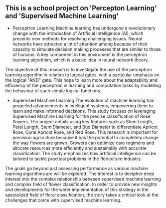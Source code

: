 ## This is a school project on  'Percepton Learning' and 'Supervised Machine Learning'

- Perceptron Learning
Machine learning has undergone a revolutionary change with the introduction of Artificial Intelligence (AI), which presents new methods for resolving challenging issues. Neural networks have attracted a lot of attention among because of their capacity to simulate decision making processes that are similar to those of humans. A key component in this enviroment is the perceptron learning algorithim, which is a basic idea in neural network theory.

The objective of this reseach is to investigate the use of the perceptron learning algorithm in relation to logical gates, with a particular emphasis on the logical "AND" gate. This hope to learn more about the adaptability and efficiency of the perceptron in learning and computation tasks by modelling the behaviour of such simple logical functions.

- Supervised Machine Learning
The evolution of machine learning has propelled advancements in intelligent systems, empowering them to learn and make informed decisions. This study focuses on leveraging Supervised Machine Learning for the precise classification of Rose flowers. The project entails using key features such as Stem Length, Petal Length, Stem Diameter, and Bud Diameter to differentiate Apricot Rose, Coral Apricot Rose, and Red Rose.
This research is important for precision agriculture because it has the potential to completely change the way flowers are grown. Growers can optimize care regimens and allocate resources more efficiently and sustainably with accurate classification. The study emphasizes how artificial intelligence can be tailored to tackle practical problems in the floriculture industry.

The goals go beyond just assessing performance as various machine learning algorithms are will be explored. The interest is to decipher deep interest into the complex relationship between supervised machine learning and complex field of flower classification. In order to provide new insights and developments for the wider implementation of this strategy in the specialized field of floral classification, the story takes a critical look at the challenges that come with supervised machine learning.
